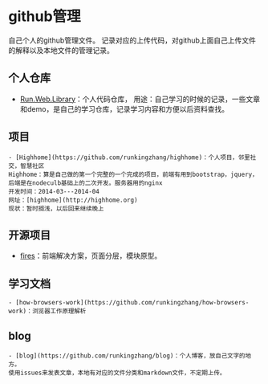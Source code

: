 # github管理
自己个人的github管理文件。
记录对应的上传代码，对github上面自己上传文件的解释以及本地文件的管理记录。

## 个人仓库
- [Run.Web.Library](https://github.com/runkingzhang/Run.Web.Library)：个人代码仓库，
用途：自己学习的时候的记录，一些文章和demo，是自己的学习仓库，记录学习内容和方便以后资料查找。

## 项目
	- [Highhome](https://github.com/runkingzhang/highhome)：个人项目，邻里社交，智慧社区
	Highhome：算是自己做的第一个完整的一个完成的项目，前端有用到bootstrap，jquery，后端是在nodeculb基础上的二次开发。服务器用的nginx
	开发时间：2014-03---2014-04
	网址：[highhome](http://highhome.org)
	现状：暂时搁浅，以后回来继续晚上

## 开源项目
   - [fires](https://github.com/runkingzhang/fires)：前端解决方案，页面分层，模块原型。

## 学习文档
	- [how-browsers-work](https://github.com/runkingzhang/how-browsers-work)：浏览器工作原理解析

## blog
	- [blog](https://github.com/runkingzhang/blog)：个人博客，放自己文字的地方。
	使用issues来发表文章，本地有对应的文件分类和markdown文件，不定期上传。
	